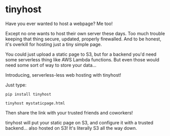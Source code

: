 # tinyhost

Have you ever wanted to host a webpage? Me too!

Except no one wants to host their own server these days. Too much trouble keeping that thing secure, updated, properly firewalled. And to be honest, it's overkill for hosting just a tiny simple page.

You could just upload a static page to S3, but for a backend you'd need some serverless thing like AWS Lambda functions. But even those would need some sort of way to store your data...

Introducing, serverless-less web hosting with tinyhost!

Just type:

```
pip install tinyhost

tinyhost mystaticpage.html
```

Then share the link with your trusted friends and coworkers!

tinyhost will put your static page on S3, and configure it with a trusted backend... also hosted on S3! It's literally S3 all the way down.